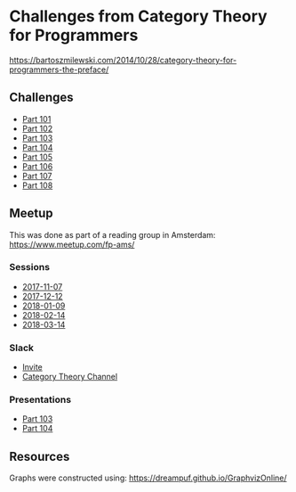 # Challenges from Category Theory for Programmers

https://bartoszmilewski.com/2014/10/28/category-theory-for-programmers-the-preface/

## Challenges

  - [Part 101](https://github.com/awalterschulze/category-theory-for-programmers-challenges/blob/master/101-Category_The_Essence_of_Composition.md)
  - [Part 102](https://github.com/awalterschulze/category-theory-for-programmers-challenges/blob/master/102-Types_and_Functions.md)
  - [Part 103](https://github.com/awalterschulze/category-theory-for-programmers-challenges/blob/master/103-Categories-Great-and-Small.md)
  - [Part 104](https://github.com/awalterschulze/category-theory-for-programmers-challenges/blob/master/104-Kleisli-Categories.md)
  - [Part 105](https://github.com/awalterschulze/category-theory-for-programmers-challenges/blob/master/105-Products-and-Coproducts.md)
  - [Part 106](https://github.com/awalterschulze/category-theory-for-programmers-challenges/blob/master/106-Simple-Algebraic-Data-Types.md)
  - [Part 107](https://github.com/awalterschulze/category-theory-for-programmers-challenges/blob/master/107-Functors.md)
  - [Part 108](https://github.com/awalterschulze/category-theory-for-programmers-challenges/blob/master/108-Functoriality.md)

## Meetup

This was done as part of a reading group in Amsterdam: https://www.meetup.com/fp-ams/

### Sessions

  - [2017-11-07](https://www.meetup.com/fp-ams/events/243484615/)
  - [2017-12-12](https://www.meetup.com/fp-ams/events/244922609/)
  - [2018-01-09](https://www.meetup.com/fp-ams/events/245879208/)
  - [2018-02-14](https://www.meetup.com/fp-ams/events/246865418/)
  - [2018-03-14](https://www.meetup.com/fp-ams/events/247907128/)

### Slack

  - [Invite](https://join.slack.com/t/fpams/shared_invite/enQtMjg1MTI5MzYzMjgwLWEwNWE4YjEyYTIzOTU5NjdmYTk0YmE1YjI5YmI0ZWFjMGU1ODYwYTQxYzY0NmQwNTg0NzRjMjg0NjlmMDkxNmY)
  - [Category Theory Channel](https://fpams.slack.com/messages/C7XJF7GLW/)

### Presentations

  - [Part 103](http://slides.com/walterschulze/category-theory-for-programmers-103)
  - [Part 104](http://slides.com/walterschulze/category-theory-for-programmers-104)
  
## Resources

Graphs were constructed using: https://dreampuf.github.io/GraphvizOnline/
